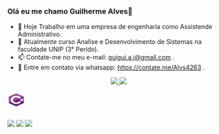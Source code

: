 ### Olá eu me chamo Guilherme Alves👋

- 🔭 Hoje Trabalho em uma empresa de engenharia como Assistende Administrativo.
- 🌱 Atualmente curso Analise e Desenvolvimento de Sistemas na faculdade UNIP (3° Perído).
- 📫 Contate-me no meu e-mail: guigui.a.j@gmail.com .
- 📱 Entre em contato via whatsapp: https://contate.me/Alvs4263 .


<div align="center">
  <a href="https://www.linkedin.com/in/guilherme-alves-de-jesus-costa-999092236/">
  <img height="180em" src="https://github-readme-stats.vercel.app/api?username=Alvs4263&show_icons=true&theme=tokyonight&include_all_commits=true&count_private=true"/>
  <img height="180em" src="https://github-readme-stats.vercel.app/api/top-langs/?username=Alvs4263&layout=compact&langs_count=7&theme=tokyonight"/>
</div>
  <div style="display: inline_block"><br>
  <img align="center" alt="Gui-Csharp" height="30" width="40" src="https://raw.githubusercontent.com/devicons/devicon/master/icons/csharp/csharp-original.svg">
    </div>
  
  ##
  
  </div>
 	<a href="https://www.twitch.tv/alvsofcial" target="_blank"><img src="https://img.shields.io/badge/Twitch-9146FF?style=for-the-badge&logo=twitch&logoColor=white" target="_blank"></a>
  <a href = "mailto:guigui.a.j@gmail.com"><img src="https://img.shields.io/badge/-Gmail-%23333?style=for-the-badge&logo=gmail&logoColor=white" target="_blank"></a>
  <a href="https://www.linkedin.com/in/guilherme-alves-de-jesus-costa-999092236/" target="_blank"><img src="https://img.shields.io/badge/-LinkedIn-%230077B5?style=for-the-badge&logo=linkedin&logoColor=white" target="_blank"></a> 

  </div>
